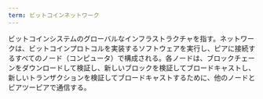 ```yaml
---
term: ビットコインネットワーク
---
```

ビットコインシステムのグローバルなインフラストラクチャを指す。ネットワークは、ビットコインプロトコルを実装するソフトウェアを実行し、ピアに接続するすべてのノード（コンピュータ）で構成される。各ノードは、ブロックチェーンをダウンロードして検証し、新しいブロックを検証してブロードキャストし、新しいトランザクションを検証してブロードキャストするために、他のノードとピアツーピアで通信する。